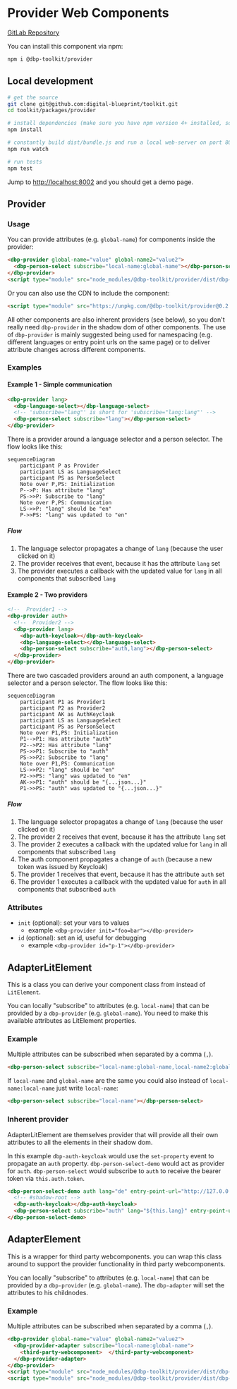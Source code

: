 # Provider Web Components

[GitLab Repository](https://github.com/digital-blueprint/toolkit)

You can install this component via npm:

```bash
npm i @dbp-toolkit/provider
```

## Local development

```bash
# get the source
git clone git@github.com:digital-blueprint/toolkit.git
cd toolkit/packages/provider

# install dependencies (make sure you have npm version 4+ installed, so symlinks to the git submodules are created automatically)
npm install

# constantly build dist/bundle.js and run a local web-server on port 8002 
npm run watch

# run tests
npm test
```

Jump to <http://localhost:8002> and you should get a demo page.

## Provider

### Usage

You can provide attributes (e.g. `global-name`) for components inside the provider:

```html
<dbp-provider global-name="value" global-name2="value2">
  <dbp-person-select subscribe="local-name:global-name"></dbp-person-select>
</dbp-provider>
<script type="module" src="node_modules/@dbp-toolkit/provider/dist/dbp-provider.js"></script>
```

Or you can also use the CDN to include the component:

```html
<script type="module" src="https://unpkg.com/@dbp-toolkit/provider@0.2.2/dist/dbp-provider.js"></script>
```

All other components are also inherent providers (see below), so you don't really need `dbp-provider` in the shadow dom
of other components. The use of `dbp-provider` is mainly suggested being used for namespacing (e.g. different languages
or entry point urls on the same page) or to deliver attribute changes across different components.

### Examples

#### Example 1 - Simple communication

```html
<dbp-provider lang>
  <dbp-language-select></dbp-language-select>
  <!-- 'subscribe="lang"' is short for 'subscribe="lang:lang"' --> 
  <dbp-person-select subscribe="lang"></dbp-person-select>
</dbp-provider>
```

There is a provider around a language selector and a person selector.
The flow looks like this:

```mermaid
sequenceDiagram
    participant P as Provider
    participant LS as LanguageSelect
    participant PS as PersonSelect
    Note over P,PS: Initialization
    P-->P: Has attribute "lang"
    PS->>P: Subscribe to "lang"
    Note over P,PS: Communication
    LS->>P: "lang" should be "en"
    P->>PS: "lang" was updated to "en"
```

##### Flow

1) The language selector propagates a change of `lang` (because the user clicked on it)
2) The provider receives that event, because it has the attribute `lang` set
3) The provider executes a callback with the updated value for `lang` in all components that subscribed `lang`

#### Example 2 - Two providers

```html
<!--  Provider1 -->
<dbp-provider auth>
  <!--  Provider2 -->
  <dbp-provider lang>
    <dbp-auth-keycloak></dbp-auth-keycloak>
    <dbp-language-select></dbp-language-select>
    <dbp-person-select subscribe="auth,lang"></dbp-person-select>
  </dbp-provider>
</dbp-provider>
```

There are two cascaded providers around an auth component, a language selector and a person selector.
The flow looks like this:

```mermaid
sequenceDiagram
    participant P1 as Provider1
    participant P2 as Provider2
    participant AK as AuthKeycloak
    participant LS as LanguageSelect
    participant PS as PersonSelect
    Note over P1,PS: Initialization
    P1-->P1: Has attribute "auth"
    P2-->P2: Has attribute "lang"
    PS->>P1: Subscribe to "auth"
    PS->>P2: Subscribe to "lang"
    Note over P1,PS: Communication
    LS->>P2: "lang" should be "en"
    P2->>PS: "lang" was updated to "en"
    AK->>P1: "auth" should be "{...json...}"
    P1->>PS: "auth" was updated to "{...json...}"
```

##### Flow

1) The language selector propagates a change of `lang` (because the user clicked on it)
2) The provider 2 receives that event, because it has the attribute `lang` set
3) The provider 2 executes a callback with the updated value for `lang` in all components that subscribed `lang`
4) The auth component propagates a change of `auth` (because a new token was issued by Keycloak)
5) The provider 1 receives that event, because it has the attribute `auth` set
6) The provider 1 executes a callback with the updated value for `auth` in all components that subscribed `auth`

### Attributes

- `init` (optional): set your vars to values
  - example `<dbp-provider init="foo=bar"></dbp-provider>`
- `id` (optional): set an id, useful for debugging
  - example `<dbp-provider id="p-1"></dbp-provider>`

## AdapterLitElement

This is a class you can derive your component class from instead of `LitElement`.

You can locally "subscribe" to attributes (e.g. `local-name`) that can be provided by a `dbp-provider` (e.g. `global-name`).
You need to make this available attributes as LitElement properties.

### Example

Multiple attributes can be subscribed when separated by a comma (`,`).

```html
<dbp-person-select subscribe="local-name:global-name,local-name2:global-name2"></dbp-person-select>
```

If `local-name` and `global-name` are the same you could also instead of `local-name:local-name` just write `local-name`:

```html
<dbp-person-select subscribe="local-name"></dbp-person-select>
```

### Inherent provider

AdapterLitElement are themselves provider that will provide all their own attributes to all the elements in their shadow dom.

In this example `dbp-auth-keycloak` would use the `set-property` event to propagate an `auth` property.
`dbp-person-select-demo` would act as provider for `auth`. `dbp-person-select` would subscribe to `auth` to receive
the bearer token via `this.auth.token`.

```html
<dbp-person-select-demo auth lang="de" entry-point-url="http://127.0.0.1:8000">
  <!-- #shadow-root -->
  <dbp-auth-keycloak></dbp-auth-keycloak>
  <dbp-person-select subscribe="auth" lang="${this.lang}" entry-point-url="${this.entryPointUrl}"></dbp-person-select>
</dbp-person-select-demo>
```

## AdapterElement

This is a wrapper for third party webcomponents. you can wrap this class around to support the provider functionality in third party webcomponents.

You can locally "subscribe" to attributes (e.g. `local-name`) that can be provided by a `dbp-provider` (e.g. `global-name`). The `dbp-adapter` will set the attributes to his childnodes.

### Example

Multiple attributes can be subscribed when separated by a comma (`,`).

```html
<dbp-provider global-name="value" global-name2="value2">
  <dbp-provider-adapter subscribe="local-name:global-name">
    <third-party-webcomponent>  </third-party-webcomponent>
  </dbp-provider-adapter>
</dbp-provider>
<script type="module" src="node_modules/@dbp-toolkit/provider/dist/dbp-provider.js"></script>
<script type="module" src="node_modules/@dbp-toolkit/provider/dist/dbp-adapter.js"></script>
```